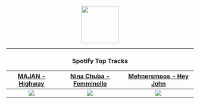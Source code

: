 <p align="center">
  <a href="https://www.tobiasmichael.de">
    <img src="https://tm-website-static.s3.eu-central-1.amazonaws.com/logo.png" width="100" height="100"/>
  </a>
</p>

---

<h3 align="center">Spotify Top Tracks</h3>

[MAJAN - Highway](https://open.spotify.com/track/5RB4USJPDagDJpo4UdqJnY)|[Nina Chuba - Femminello](https://open.spotify.com/track/2OtxLwlSCxWQQ03h4jZyPP)|[Mehnersmoos - Hey John](https://open.spotify.com/track/3yn9PEZHXqSh188kQ4vaMQ)
:---:|:----:|:----:
<img src="https://i.scdn.co/image/ab67616d00001e020b5834b0a704ad8de59121ef"/>|<img src="https://i.scdn.co/image/ab67616d00001e02bfb66877e7f8cc4c98de05e3"/>|<img src="https://i.scdn.co/image/ab67616d00001e0254489cced97719368a4871c6"/>
